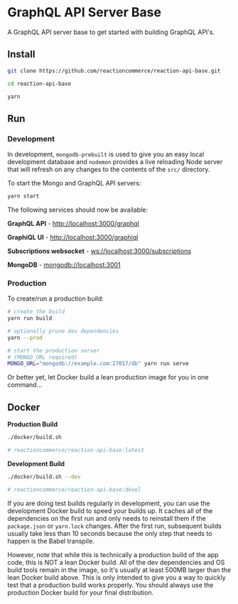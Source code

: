 
# GraphQL API Server Base

A GraphQL API server base to get started with building GraphQL API's.

## Install

```sh
git clone https://github.com/reactioncommerce/reaction-api-base.git

cd reaction-api-base

yarn
```

## Run

### Development

In development, `mongodb-prebuilt` is used to give you an easy local development database and `nodemon` provides a live reloading Node server that will refresh on any changes to the contents of the `src/` directory.

To start the Mongo and GraphQL API servers:

```sh
yarn start
```

The following services should now be available:

**GraphQL API** - <http://localhost:3000/graphql>

**GraphiQL UI** - <http://localhost:3000/graphiql>

**Subscriptions websocket** - <ws://localhost:3000/subscriptions>

**MongoDB** - <mongodb://localhost:3001>


### Production

To create/run a production build:

```sh
# create the build
yarn run build

# optionally prune dev dependencies
yarn --prod

# start the production server
# (MONGO_URL required)
MONGO_URL="mongodb://example.com:27017/db" yarn run serve
```

Or better yet, let Docker build a lean production image for you in one command...

## Docker

**Production Build**

```sh
./docker/build.sh

# reactioncommerce/reaction-api-base:latest
```

**Development Build**

```sh
./docker/build.sh --dev

# reactioncommerce/reaction-api-base:devel
```

If you are doing test builds regularly in development, you can use the development Docker build to speed your builds up.  It caches all of the dependencies on the first run and only needs to reinstall them if the `package.json` or `yarn.lock` changes.  After the first run, subsequent builds usually take less than 10 seconds because the only step that needs to happen is the Babel transpile.

However, note that while this is technically a production build of the app code, this is NOT a lean Docker build.  All of the dev dependencies and OS build tools remain in the image, so it's usually at least 500MB larger than the lean Docker build above.  This is only intended to give you a way to quickly test that a production build works properly.  You should always use the production Docker build for your final distribution.
